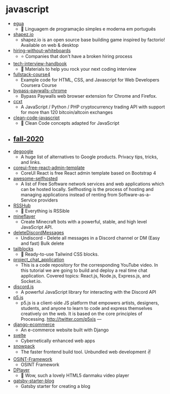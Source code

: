 # javascript
- [egua](https://github.com/eguatech/egua)
  - 🦄 Linguagem de programação simples e moderna em português
- [shapez.io](https://github.com/tobspr/shapez.io)
  - shapez.io is an open source base building game inspired by factorio! Available on web & desktop
- [hiring-without-whiteboards](https://github.com/poteto/hiring-without-whiteboards)
  - ⭐️ Companies that don't have a broken hiring process
- [tech-interview-handbook](https://github.com/yangshun/tech-interview-handbook)
  - 💯 Materials to help you rock your next coding interview
- [fullstack-course4](https://github.com/jhu-ep-coursera/fullstack-course4)
  - Example code for HTML, CSS, and Javascript for Web Developers Coursera Course
- [bypass-paywalls-chrome](https://github.com/iamadamdev/bypass-paywalls-chrome)
  - Bypass Paywalls web browser extension for Chrome and Firefox.
- [ccxt](https://github.com/ccxt/ccxt)
  - A JavaScript / Python / PHP cryptocurrency trading API with support for more than 120 bitcoin/altcoin exchanges
- [clean-code-javascript](https://github.com/ryanmcdermott/clean-code-javascript)
  - 🛁 Clean Code concepts adapted for JavaScript
- [fall-2020](https://github.com/OU-PhD-Econometrics/fall-2020)
  - 
- [degoogle](https://github.com/tycrek/degoogle)
  - A huge list of alternatives to Google products. Privacy tips, tricks, and links.
- [coreui-free-react-admin-template](https://github.com/coreui/coreui-free-react-admin-template)
  - CoreUI React is free React admin template based on Bootstrap 4
- [awesome-selfhosted](https://github.com/awesome-selfhosted/awesome-selfhosted)
  - A list of Free Software network services and web applications which can be hosted locally. Selfhosting is the process of hosting and managing applications instead of renting from Software-as-a-Service providers
- [RSSHub](https://github.com/DIYgod/RSSHub)
  - 🍰 Everything is RSSible
- [mineflayer](https://github.com/PrismarineJS/mineflayer)
  - Create Minecraft bots with a powerful, stable, and high level JavaScript API.
- [deleteDiscordMessages](https://github.com/victornpb/deleteDiscordMessages)
  - Undiscord - Delete all messages in a Discord channel or DM (Easy and fast) Bulk delete
- [tailblocks](https://github.com/mertJF/tailblocks)
  - 🎉 Ready-to-use Tailwind CSS blocks.
- [project_chat_application](https://github.com/adrianhajdin/project_chat_application)
  - This is a code repository for the corresponding YouTube video. In this tutorial we are going to build and deploy a real time chat application. Covered topics: React.js, Node.js, Express.js, and Socket.io.
- [discord.js](https://github.com/discordjs/discord.js)
  - A powerful JavaScript library for interacting with the Discord API
- [p5.js](https://github.com/processing/p5.js)
  - p5.js is a client-side JS platform that empowers artists, designers, students, and anyone to learn to code and express themselves creatively on the web. It is based on the core principles of Processing. http://twitter.com/p5xjs —
- [django-ecommerce](https://github.com/justdjango/django-ecommerce)
  - An e-commerce website built with Django
- [svelte](https://github.com/sveltejs/svelte)
  - Cybernetically enhanced web apps
- [snowpack](https://github.com/pikapkg/snowpack)
  - The faster frontend build tool. Unbundled web development ✌️
- [OSINT-Framework](https://github.com/lockfale/OSINT-Framework)
  - OSINT Framework
- [DPlayer](https://github.com/MoePlayer/DPlayer)
  - 🍭 Wow, such a lovely HTML5 danmaku video player
- [gatsby-starter-blog](https://github.com/gatsbyjs/gatsby-starter-blog)
  - Gatsby starter for creating a blog

